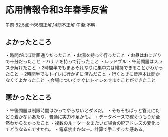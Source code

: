 # 応用情報令和3年春季反省

午前:82.5点→66問正解,14問不正解
午後:不明

## よかったところ

・時間がほぼ計画通りだったこと
・お湯を持って行ったこと
・お昼はおにぎりで十分だったこと
・バナナを持って行ったこと
・レッドブル
・午前問題はスラスラ解けたこと
・2時間半でもまぁそれなりに集中力は維持できることがわかったこと
・2時間半でもトイレに行かずに済んだこと
・行くときに音声本は聞かなくてよかったこと
・会場についてすぐにトイレをすますことができたこと

## 悪かったところ

・午後問題は制限時間はかってやらないとダメだ。
・そもそもぱっと答えにたどり着かないあたり、普通に実力不足かも。
・データベースで稼ぐつもりが全然わからなかったこと
・複数のルーターをまたいだ場合のIPアドレスの変化ってどうなるんですかね。
・電卓禁止かなー。計算で手こずった感ある。
